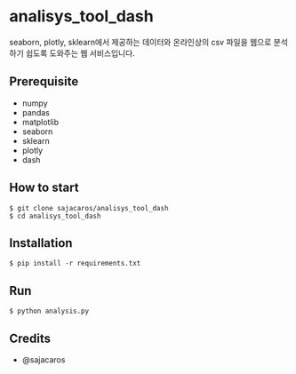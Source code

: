 # analisys_tool_dash
seaborn, plotly, sklearn에서 제공하는 데이터와 온라인상의 csv 파일을 웹으로 분석하기 쉽도록 도와주는 웹 서비스입니다.

## Prerequisite
- numpy
- pandas
- matplotlib
- seaborn
- sklearn
- plotly
- dash

## How to start
```shell
$ git clone sajacaros/analisys_tool_dash
$ cd analisys_tool_dash
```

## Installation
```shell
$ pip install -r requirements.txt
```

## Run
```shell 
$ python analysis.py
```

## Credits
- @sajacaros
